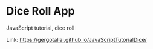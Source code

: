 # Dice Roll App
JavaScript tutorial, dice roll

Link: https://gergotallai.github.io/JavaScriptTutorialDice/
